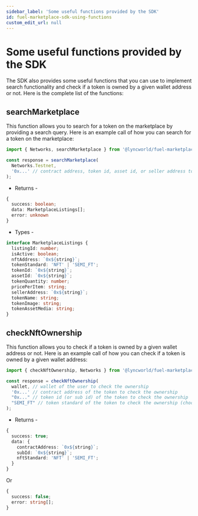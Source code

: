 ```yaml
---
sidebar_label: 'Some useful functions provided by the SDK'
id: fuel-marketplace-sdk-using-functions
custom_edit_url: null
---
```


# Some useful functions provided by the SDK

The SDK also provides some useful functions that you can use to implement search functionality and check if a token is owned by a given wallet address or not. Here is the complete list of the functions:

## searchMarketplace

This function allows you to search for a token on the marketplace by providing a search query. Here is an example call of how you can search for a token on the marketplace:

```typescript
import { Networks, searchMarketplace } from '@lyncworld/fuel-marketplace';

const response = searchMarketplace(
  Networks.Testnet,
  '0x...' // contract address, token id, asset id, or seller address to search
);
```

* Returns -
```typescript
{
  success: boolean;
  data: MarketplaceListings[];
  error: unknown
}
```

* Types -
```typescript
interface MarketplaceListings {
  listingId: number;
  isActive: boolean;
  nftAddress: `0x${string}`;
  tokenStandard: 'NFT' | 'SEMI_FT';
  tokenId: `0x${string}`;
  assetId: `0x${string}`;
  tokenQuantity: number;
  pricePerItem: string;
  sellerAddress: `0x${string}`;
  tokenName: string;
  tokenImage: string;
  tokenAssetMedia: string;
}
```


## checkNftOwnership

This function allows you to check if a token is owned by a given wallet address or not. Here is an example call of how you can check if a token is owned by a given wallet address:

```typescript
import { checkNftOwnership, Networks } from '@lyncworld/fuel-marketplace';

const response = checkNftOwnership(
  wallet, // wallet of the user to check the ownership
  '0x...' // contract address of the token to check the ownership
  "0x..." // token id (or sub id) of the token to check the ownership
  "SEMI_FT" // token standard of the token to check the ownership (choose from NFT or SEMI_FT)
);
```

* Returns -
```typescript
{
  success: true;
  data: {
    contractAddress: `0x${string}`;
    subId: `0x${string}`;
    nftStandard: 'NFT' | 'SEMI_FT';
  }
}
```
Or

```typescript
{
  success: false;
  error: string[];
}
```

